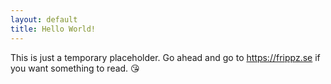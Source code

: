 ```yaml
---
layout: default
title: Hello World!
---
```


This is just a temporary placeholder. Go ahead and go to https://frippz.se if you want something to read. 😘
